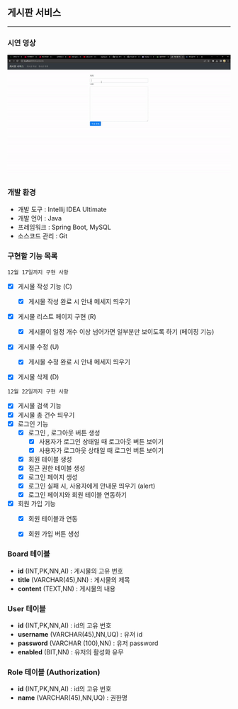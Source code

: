 ## 게시판 서비스

---

### 시연 영상
![메인페이지 프로토타입](Document/BoardService.gif)

### 개발 환경
* 개발 도구 : Intellij IDEA Ultimate
* 개발 언어 : Java
* 프레임워크 : Spring Boot, MySQL
* 소스코드 관리 : Git


### 구현할 기능 목록
`12월 17일까지 구현 사항`
- [X] 게시물 작성 기능 (C) 
  - [X] 게시물 작성 완료 시 안내 메세지 띄우기
- [X] 게시물 리스트 페이지 구현 (R)  
    - [X] 게시물이 일정 개수 이상 넘어가면 일부분만 보이도록 하기 (페이징 기능)
- [X] 게시물 수정 (U)
  - [X] 게시물 수정 완료 시 안내 메세지 띄우기 
- [X] 게시물 삭제 (D)
                                     

`12월 22일까지 구현 사항`
- [X] 게시물 검색 기능
- [X] 게시물 총 건수 띄우기
- [X] 로그인 기능
  - [X] 로그인 , 로그아웃 버튼 생성
    - [X] 사용자가 로그인 상태일 때 로그아웃 버튼 보이기
    - [X] 사용자가 로그아웃 상태일 때 로그인 버튼 보이기
  - [X] 회원 테이블 생성
  - [X] 접근 권한 테이블 생성
  - [X] 로그인 페이지 생성
  - [X] 로그인 실패 시, 사용자에게 안내문 띄우기 (alert)
  - [X] 로그인 페이지와 회원 테이블 연동하기
- [X] 회원 가입 기능 
  - [X] 회원 테이블과 연동 
  - [X] 회원 가입 버튼 생성


### Board 테이블
* **id** (INT,PK,NN,AI) : 게시물의 고유 번호
* **title** (VARCHAR(45),NN) : 게시물의 제목
* **content** (TEXT,NN) : 게시물의 내용

### User 테이블
* **id** (INT,PK,NN,AI) : id의 고유 번호
* **username** (VARCHAR(45),NN,UQ) : 유저 id
* **password** (VARCHAR (100),NN) : 유저 password
* **enabled** (BIT,NN) : 유저의 활성화 유무

### Role 테이블 (Authorization)
* **id** (INT,PK,NN,AI) : id의 고유 번호
* **name** (VARCHAR(45),NN,UQ) : 권한명
